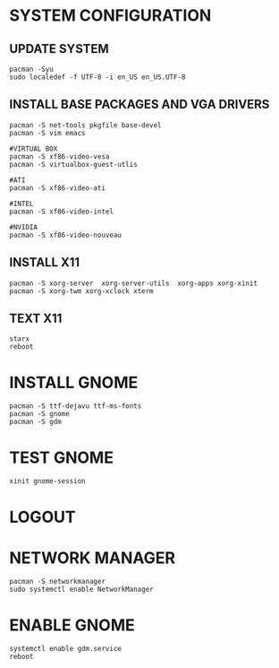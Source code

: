 # SYSTEM CONFIGURATION
## UPDATE SYSTEM
```
pacman -Syu
sudo localedef -f UTF-8 -i en_US en_US.UTF-8
```

## INSTALL BASE PACKAGES AND VGA DRIVERS
```
pacman -S net-tools pkgfile base-devel
pacman -S vim emacs

#VIRTUAL BOX
pacman -S xf86-video-vesa
pacman -S virtualbox-guest-utlis

#ATI
pacman -S xf86-video-ati     

#INTEL
pacman -S xf86-video-intel   

#NVIDIA
pacman -S xf86-video-nouveau 
```

## INSTALL X11
```
pacman -S xorg-server  xorg-server-utils  xorg-apps xorg-xinit
pacman -S xorg-twm xorg-xclock xterm
```

## TEXT X11
```
starx
reboot
```

# INSTALL GNOME
```
pacman -S ttf-dejavu ttf-ms-fonts
pacman -S gnome
pacman -S gdm
```

# TEST GNOME
```
xinit gnome-session
```
# LOGOUT

# NETWORK MANAGER
```
pacman -S networkmanager
sudo systemctl enable NetworkManager
```

# ENABLE GNOME
```
systemctl enable gdm.service
reboot
```

